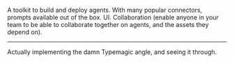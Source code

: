 A toolkit to build and deploy agents. With many popular connectors, prompts available out of the box.
UI.
Collaboration (enable anyone in your team to be able to collaborate together on agents, and the assets they depend on).

---

Actually implementing the damn Typemagic angle, and seeing it through.